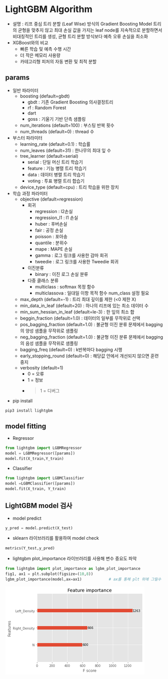 # LightGBM Algorithm
- 설명 : 리프 중심 트리 분할 (Leaf Wise) 방식의 Gradient Boosting Model
        트리의 균형을 맞추지 않고 최대 손실 값을 가지는 leaf node를 지속적으로 분할하면서 비대칭적인 트리를 생성, 균형 트리 분할 방식보다 예측 오류 손실을 최소화
- XGBoost와의 비교
    + 빠른 학습 및 예측 수행 시간
    + 더 작은 메모리 사용량
    + 카테고리형 피처의 자동 변환 및 최적 분할

## params
* 일반 파라미터
    + boosting (default=gbdt)
        - gbdt : 기존 Gradient Boosting 의사결정트리
        - rf : Random Forest
        - dart
        - goss : 기울기 기반 단측 샘플링
    + num_iterations (default=100) : 부스팅 반복 횟수
    + num_threads (default=0) : thread 수
* 부스터 파라미터
    + learning_rate (default=0.1) : 학습률
    + num_leaves (default=31) : 한나무의 최대 잎 수
    + tree_learner (default=serial)
        - serial : 단일 머신 트리 학습기
        - feature : 기능 병렬 트리 학습기
        - data : 데이터 병렬 트리 학습기
        - voting : 투표 병렬 트리 합습기
    + device_type (default=cpu) : 트리 학습을 위한 장치
* 학습 과정 파라미터
    + objective (default=regression)
        - 회귀
            - regression : l2손실
            - regression_l1 : l1 손실
            - huber : 후버손실
            - fair : 공정 손실
            - poisson : 포아송
            - quantile : 분위수
            - mape : MAPE 손실
            - gamma : 로그 링크를 사용한 감마 회귀
            - tweedie : 로그 링크를 사용한 Tweedie 회귀
        - 이진분류
            - binary : 이진 로그 손실 분류
        - 다중 클래스 분류
            - multiclass : softmax 목정 함수
            - multiclassova : 일대일 이항 목적 함수
            num_class 설정 필요
    + max_depth (default=-1) : 트리 최대 깊이를 제한 (<0 제한 X)
    + min_data_in_leaf (default=20) : 하나의 리프에 있는 최소 데이터 수
    + min_sum_hessian_in_leaf (default=le-3) : 한 잎의 최소 합
    + beggin_fraction (default=1.0) : 데이터의 일부를 무작위로 선택
    + pos_bagging_fraction (default=1.0) : 불균형 이진 분류 문제에서 bagging의 양성 샘플을 무작위로 샘플링
    + neg_bagging_fraction (default=1.0) : 불균형 이진 분류 문제에서 bagging의 음성 샘플을 무작위로 샘플링
    + bagging_freq (default=0) : k반복마다 bagging 시행
    + early_stopping_round (default=0) : 해당값 안에서 개선되지 않으면 훈련 중지
    + verbosity (default=1)
        - 0 = 오류
        - 1 = 정보
        - > 1 = 디버그

- pip install
```bash
pip3 install lightgbm
```

## model fitting
- Regressor
```python
from lightgbm import LGBMRegressor
model = LGBMRegressor([params])
model.fit(X_train,Y_train)
```
- Classifier
```python
from lightgbm import LGBMClassifier
model =LGBMClassifier([params])
model.fit(X_train, Y_train)
```

## LightGBM model 검사
- model predict
```python
y_pred = model.predict(X_test)
```
- sklearn 라이브러리를 활용하여 model check
```python
metrics(Y_test,y_pred)
```
- lightgbm plot_importance 라이브러리를 사용해 변수 중요도 파악 
```python
from lightgbm import plot_importance as lgbm_plot_importance
fig1, ax1 = plt.subplot(figsize=(10,8))
lgbm_plot_importance(model,ax=ax1)            # ax를 통해 plt 위에 그릴수 있다.
```
<img src='../img/xgb_importance.png'>